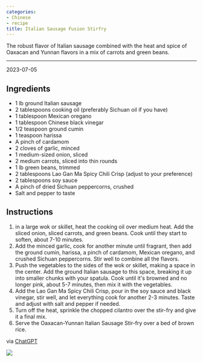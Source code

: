 ```yaml
---
categories:
- Chinese
- recipe
title: Italian Sausage Fusion Stirfry
---
```


The robust flavor of Italian sausage combined with the heat and spice of Oaxacan and Yunnan flavors in a mix of carrots and green beans.

***

2023-07-05

## Ingredients 

- 1 lb ground Italian sausage
- 2 tablespoons cooking oil (preferably Sichuan oil if you have)
- 1 tablespoon Mexican oregano
- 1 tablespoon Chinese black vinegar
- 1/2 teaspoon ground cumin
- 1 teaspoon harissa
- A pinch of cardamom
- 2 cloves of garlic, minced
- 1 medium-sized onion, sliced
- 2 medium carrots, sliced into thin rounds
- 1 lb green beans, trimmed
- 2 tablespoons Lao Gan Ma Spicy Chili Crisp (adjust to your preference)
- 2 tablespoons soy sauce
- A pinch of dried Sichuan peppercorns, crushed
- Salt and pepper to taste

## Instructions

1. in a large wok or skillet, heat the cooking oil over medium heat. Add the sliced onion, sliced carrots, and green beans. Cook until they start to soften, about 7-10 minutes.
3. Add the minced garlic, cook for another minute until fragrant, then add the ground cumin, harissa, a pinch of cardamom, Mexican oregano, and crushed Sichuan peppercorns. Stir well to combine all the flavors.
5. Push the vegetables to the sides of the wok or skillet, making a space in the center. Add the ground Italian sausage to this space, breaking it up into smaller chunks with your spatula. Cook until it's browned and no longer pink, about 5-7 minutes, then mix it with the vegetables.
7. Add the Lao Gan Ma Spicy Chili Crisp, pour in the soy sauce and black vinegar, stir well, and let everything cook for another 2-3 minutes. Taste and adjust with salt and pepper if needed.
9. Turn off the heat, sprinkle the chopped cilantro over the stir-fry and give it a final mix.
11. Serve the Oaxacan-Yunnan Italian Sausage Stir-fry over a bed of brown rice.

via [ChatGPT](https://chat.openai.com/share/a285893f-3fae-4b6e-bd54-48e1dd2c1989)


![](https://onedrive.live.com/embed?resid=8BC6084B92FFA451%21681537&authkey=%21APSMh9dmG9ijtxw&width=660&height=999999?no.jpg)